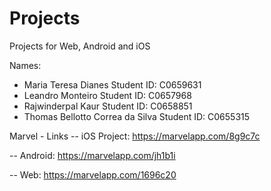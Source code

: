 # Projects
Projects for Web, Android and iOS

Names:
- Maria Teresa Dianes                 Student ID: C0659631
- Leandro Monteiro                    Student ID: C0657968
- Rajwinderpal Kaur                   Student ID: C0658851
- Thomas Bellotto Correa da Silva     Student ID: C0655315


Marvel - Links
 -- iOS Project: https://marvelapp.com/8g9c7c
 
 -- Android: https://marvelapp.com/jh1b1i
 
 -- Web: https://marvelapp.com/1696c20

